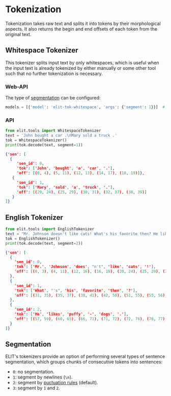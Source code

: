# Tokenization

Tokenization takes raw text and splits it into tokens by their morphological aspects.
It also returns the begin and end offsets of each token from the original text.


## Whitespace Tokenizer

This tokenizer splits input text by only whitespaces, which is useful when the input text is already tokenized by either manually or some other tool such that no further tokenization is necessary.

### Web-API

The type of [segmentation](#segmentation) can be configured:

```python
models = [{'model': 'elit-tok-whitespace', 'args': {'segment': 1}}]  # segment by newlines
```

### API

```python
from elit.tools import WhitespaceTokenizer
text = 'John bought a car .\nMary sold a truck .'
tok = WhitespaceTokenizer()
print(tok.decode(text, segment=1))
```

```json
{'sen': [
  {
     'sen_id': 0,
     'tok': ['John', 'bought', 'a', 'car', '.'],
     'off': [(0, 4), (5, 11), (12, 13), (14, 17), (18, 19)]}, 
   {
     'sen_id': 1,
     'tok': ['Mary', 'sold', 'a', 'truck', '.'],
     'off': [(20, 24), (25, 29), (30, 31), (32, 37), (38, 39)]
   }
]}
```

## English Tokenizer



```python
from elit.tools import EnglishTokenizer
text = "Mr. Johnson doesn't like cats! What's his favorite then? He likes puffy-dogs."
tok = EnglishTokenizer()
print(tok.decode(text, segment=2))
```

```json
{'sen': [
  {
    'sen_id': 0,
    'tok': ['Mr.', 'Johnson', 'does', "n't", 'like', 'cats', '!'], 
    'off': [(0, 3), (4, 11), (12, 16), (16, 19), (20, 24), (25, 29), (29, 30)], 
  }, 
  {
    'sen_id': 1,
    'tok': ['What', "'s", 'his', 'favorite', 'then', '?'], 
    'off': [(31, 35), (35, 37), (38, 41), (42, 50), (51, 55), (55, 56)] 
  }, 
  {
    'sen_id': 2,
    'tok': ['He', 'likes', 'puffy', '-', 'dogs', '.'], 
    'off': [(57, 59), (60, 65), (66, 71), (71, 72), (72, 76), (76, 77)] 
  }
]}
```


## Segmentation

ELIT's tokenizers provide an option of performing several types of sentence segmentation, which groups chunks of consecutive tokens into sentences:

* `0`: no segmentation.
* `1`: segment by newlines (`\n`).
* `2`: segment by [puctuation rules](../_modules/elit/tokenizer.html#Tokenizer.segment) (default).
* `3`: segment by `1` and `2`.

